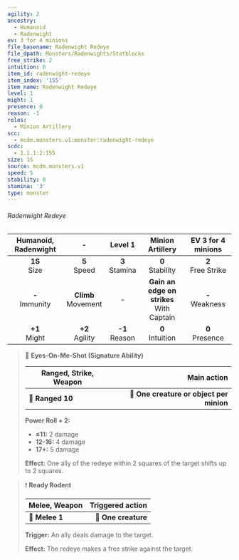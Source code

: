 ```yaml
---
agility: 2
ancestry:
  - Humanoid
  - Radenwight
ev: 3 for 4 minions
file_basename: Radenwight Redeye
file_dpath: Monsters/Radenwights/Statblocks
free_strike: 2
intuition: 0
item_id: radenwight-redeye
item_index: '155'
item_name: Radenwight Redeye
level: 1
might: 1
presence: 0
reason: -1
roles:
  - Minion Artillery
scc:
  - mcdm.monsters.v1:monster:radenwight-redeye
scdc:
  - 1.1.1:2:155
size: 1S
source: mcdm.monsters.v1
speed: 5
stability: 0
stamina: '3'
type: monster
---
```


###### Radenwight Redeye

| Humanoid, Radenwight |            -            |      Level 1       |               Minion Artillery                |   EV 3 for 4 minions   |
| :------------------: | :---------------------: | :----------------: | :-------------------------------------------: | :--------------------: |
|   **1S**<br/> Size   |    **5**<br/> Speed     | **3**<br/> Stamina |             **0**<br/> Stability              | **2**<br/> Free Strike |
| **-**<br/> Immunity  | **Climb**<br/> Movement |         -          | **Gain an edge on strikes**<br/> With Captain |  **-**<br/> Weakness   |
|  **+1**<br/> Might   |   **+2**<br/> Agility   | **-1**<br/> Reason |             **0**<br/> Intuition              |  **0**<br/> Presence   |

<!-- -->
> 🏹 **Eyes-On-Me-Shot (Signature Ability)**
>
> | **Ranged, Strike, Weapon** |                          **Main action** |
> | -------------------------- | ---------------------------------------: |
> | **📏 Ranged 10**           | **🎯 One creature or object per minion** |
>
> **Power Roll + 2:**
>
> - **≤11:** 2 damage
> - **12-16:** 4 damage
> - **17+:** 5 damage
>
> **Effect:** One ally of the redeye within 2 squares of the target shifts up to 2 squares.

<!-- -->
> ❗️ **Ready Rodent**
>
> | **Melee, Weapon** | **Triggered action** |
> | ----------------- | -------------------: |
> | **📏 Melee 1**    |  **🎯 One creature** |
>
> **Trigger:** An ally deals damage to the target.
>
> **Effect:** The redeye makes a free strike against the target.
